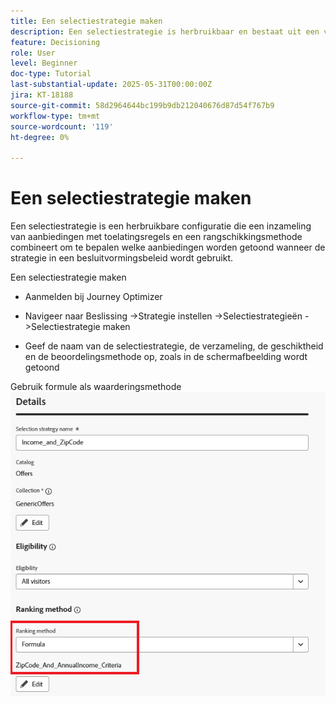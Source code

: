 ```yaml
---
title: Een selectiestrategie maken
description: Een selectiestrategie is herbruikbaar en bestaat uit een verzameling die gekoppeld is aan een toelatingsbeperking en een rangschikkingsmethode om te bepalen welke aanbiedingen moeten worden getoond wanneer deze in een besluitvormingsbeleid worden geselecteerd.
feature: Decisioning
role: User
level: Beginner
doc-type: Tutorial
last-substantial-update: 2025-05-31T00:00:00Z
jira: KT-18188
source-git-commit: 58d2964644bc199b9db212040676d87d54f767b9
workflow-type: tm+mt
source-wordcount: '119'
ht-degree: 0%

---
```


# Een selectiestrategie maken

Een selectiestrategie is een herbruikbare configuratie die een inzameling van aanbiedingen met toelatingsregels en een rangschikkingsmethode combineert om te bepalen welke aanbiedingen worden getoond wanneer de strategie in een besluitvormingsbeleid wordt gebruikt.

Een selectiestrategie maken

* Aanmelden bij Journey Optimizer

* Navigeer naar Beslissing ->Strategie instellen ->Selectiestrategieën ->Selectiestrategie maken

* Geef de naam van de selectiestrategie, de verzameling, de geschiktheid en de beoordelingsmethode op, zoals in de schermafbeelding wordt getoond


Gebruik formule als waarderingsmethode
![ selectie-strategie ](assets/selection-strategy.png)
